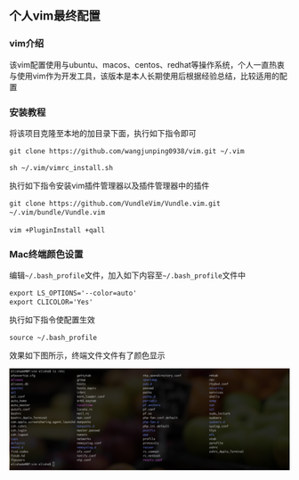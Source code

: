 ## 个人vim最终配置


### vim介绍

该vim配置使用与ubuntu、macos、centos、redhat等操作系统，个人一直热衷与使用vim作为开发工具，该版本是本人长期使用后根据经验总结，比较适用的配置


### 安装教程

将该项目克隆至本地的加目录下面，执行如下指令即可

```
git clone https://github.com/wangjunping0938/vim.git ~/.vim
```

```
sh ~/.vim/vimrc_install.sh
```

执行如下指令安装vim插件管理器以及插件管理器中的插件

```
git clone https://github.com/VundleVim/Vundle.vim.git ~/.vim/bundle/Vundle.vim

vim +PluginInstall +qall
```


### Mac终端颜色设置

编辑`~/.bash_profile`文件，加入如下内容至`~/.bash_profile`文件中

```
export LS_OPTIONS='--color=auto'
export CLICOLOR='Yes'
```

执行如下指令使配置生效

```
source ~/.bash_profile
```

效果如下图所示，终端文件文件有了颜色显示

![](/pictures/item2_colors.png)
